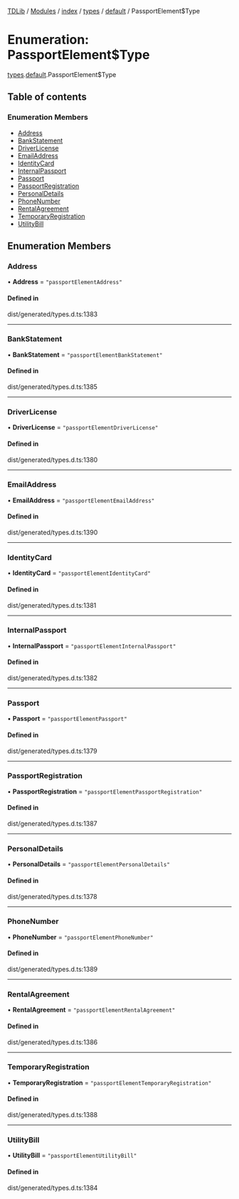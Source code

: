 [TDLib](../README.md) / [Modules](../modules.md) / [index](../modules/index.md) / [types](../modules/index.types.md) / [default](../modules/index.types.default.md) / PassportElement$Type

# Enumeration: PassportElement$Type

[types](../modules/index.types.md).[default](../modules/index.types.default.md).PassportElement$Type

## Table of contents

### Enumeration Members

- [Address](index.types.default.PassportElement_Type.md#address)
- [BankStatement](index.types.default.PassportElement_Type.md#bankstatement)
- [DriverLicense](index.types.default.PassportElement_Type.md#driverlicense)
- [EmailAddress](index.types.default.PassportElement_Type.md#emailaddress)
- [IdentityCard](index.types.default.PassportElement_Type.md#identitycard)
- [InternalPassport](index.types.default.PassportElement_Type.md#internalpassport)
- [Passport](index.types.default.PassportElement_Type.md#passport)
- [PassportRegistration](index.types.default.PassportElement_Type.md#passportregistration)
- [PersonalDetails](index.types.default.PassportElement_Type.md#personaldetails)
- [PhoneNumber](index.types.default.PassportElement_Type.md#phonenumber)
- [RentalAgreement](index.types.default.PassportElement_Type.md#rentalagreement)
- [TemporaryRegistration](index.types.default.PassportElement_Type.md#temporaryregistration)
- [UtilityBill](index.types.default.PassportElement_Type.md#utilitybill)

## Enumeration Members

### Address

• **Address** = ``"passportElementAddress"``

#### Defined in

dist/generated/types.d.ts:1383

___

### BankStatement

• **BankStatement** = ``"passportElementBankStatement"``

#### Defined in

dist/generated/types.d.ts:1385

___

### DriverLicense

• **DriverLicense** = ``"passportElementDriverLicense"``

#### Defined in

dist/generated/types.d.ts:1380

___

### EmailAddress

• **EmailAddress** = ``"passportElementEmailAddress"``

#### Defined in

dist/generated/types.d.ts:1390

___

### IdentityCard

• **IdentityCard** = ``"passportElementIdentityCard"``

#### Defined in

dist/generated/types.d.ts:1381

___

### InternalPassport

• **InternalPassport** = ``"passportElementInternalPassport"``

#### Defined in

dist/generated/types.d.ts:1382

___

### Passport

• **Passport** = ``"passportElementPassport"``

#### Defined in

dist/generated/types.d.ts:1379

___

### PassportRegistration

• **PassportRegistration** = ``"passportElementPassportRegistration"``

#### Defined in

dist/generated/types.d.ts:1387

___

### PersonalDetails

• **PersonalDetails** = ``"passportElementPersonalDetails"``

#### Defined in

dist/generated/types.d.ts:1378

___

### PhoneNumber

• **PhoneNumber** = ``"passportElementPhoneNumber"``

#### Defined in

dist/generated/types.d.ts:1389

___

### RentalAgreement

• **RentalAgreement** = ``"passportElementRentalAgreement"``

#### Defined in

dist/generated/types.d.ts:1386

___

### TemporaryRegistration

• **TemporaryRegistration** = ``"passportElementTemporaryRegistration"``

#### Defined in

dist/generated/types.d.ts:1388

___

### UtilityBill

• **UtilityBill** = ``"passportElementUtilityBill"``

#### Defined in

dist/generated/types.d.ts:1384
